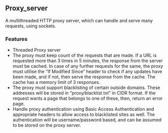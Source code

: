 
## Proxy_server
A multithreaded HTTP proxy server, which can handle and serve many requests, using sockets.

### Features
- Threaded Proxy server
- The proxy must keep count of the requests that are made. If a URL is
requested more than 3 times in 5 minutes, the response from the server
must be cached. In case of any further requests for the same, the proxy
must utilise the “If Modified Since” header to check if any updates have
been made, and if not, then serve the response from the cache. The cache
has a memory limit of 3 responses.
- The proxy must support blacklisting of certain outside domains. These
addresses will be stored in “proxy/blacklist.txt” in CIDR format. If the
request wants a page that belongs to one of these, then, return an error
page.
- Handle proxy authentication using Basic Access Authentication and
appropriate headers to allow access to blacklisted sites as well. The
authentication will be username/password based, and can be assumed to
be stored on the proxy server.
